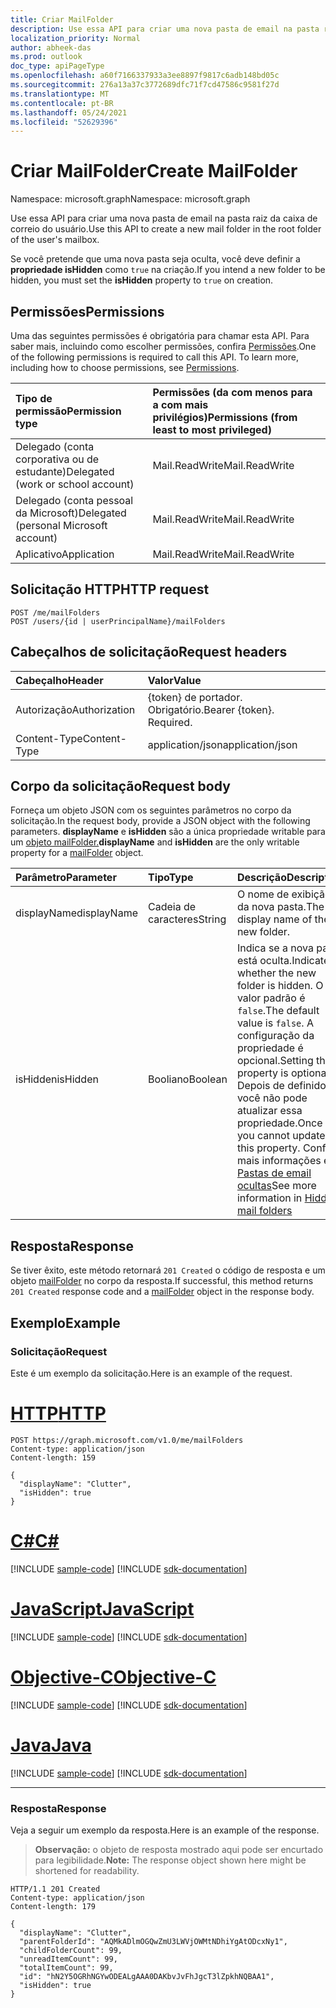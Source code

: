 ```yaml
---
title: Criar MailFolder
description: Use essa API para criar uma nova pasta de email na pasta raiz da caixa de correio do usuário.
localization_priority: Normal
author: abheek-das
ms.prod: outlook
doc_type: apiPageType
ms.openlocfilehash: a60f7166337933a3ee8897f9817c6adb148bd05c
ms.sourcegitcommit: 276a13a37c3772689dfc71f7cd47586c9581f27d
ms.translationtype: MT
ms.contentlocale: pt-BR
ms.lasthandoff: 05/24/2021
ms.locfileid: "52629396"
---
```

# <a name="create-mailfolder"></a><span data-ttu-id="887e6-103">Criar MailFolder</span><span class="sxs-lookup"><span data-stu-id="887e6-103">Create MailFolder</span></span>

<span data-ttu-id="887e6-104">Namespace: microsoft.graph</span><span class="sxs-lookup"><span data-stu-id="887e6-104">Namespace: microsoft.graph</span></span>

<span data-ttu-id="887e6-105">Use essa API para criar uma nova pasta de email na pasta raiz da caixa de correio do usuário.</span><span class="sxs-lookup"><span data-stu-id="887e6-105">Use this API to create a new mail folder in the root folder of the user's mailbox.</span></span>

<span data-ttu-id="887e6-106">Se você pretende que uma nova pasta seja oculta, você deve definir a **propriedade isHidden** como `true` na criação.</span><span class="sxs-lookup"><span data-stu-id="887e6-106">If you intend a new folder to be hidden, you must set the **isHidden** property to `true` on creation.</span></span>

## <a name="permissions"></a><span data-ttu-id="887e6-107">Permissões</span><span class="sxs-lookup"><span data-stu-id="887e6-107">Permissions</span></span>
<span data-ttu-id="887e6-p101">Uma das seguintes permissões é obrigatória para chamar esta API. Para saber mais, incluindo como escolher permissões, confira [Permissões](/graph/permissions-reference).</span><span class="sxs-lookup"><span data-stu-id="887e6-p101">One of the following permissions is required to call this API. To learn more, including how to choose permissions, see [Permissions](/graph/permissions-reference).</span></span>

|<span data-ttu-id="887e6-110">Tipo de permissão</span><span class="sxs-lookup"><span data-stu-id="887e6-110">Permission type</span></span>      | <span data-ttu-id="887e6-111">Permissões (da com menos para a com mais privilégios)</span><span class="sxs-lookup"><span data-stu-id="887e6-111">Permissions (from least to most privileged)</span></span>              |
|:--------------------|:---------------------------------------------------------|
|<span data-ttu-id="887e6-112">Delegado (conta corporativa ou de estudante)</span><span class="sxs-lookup"><span data-stu-id="887e6-112">Delegated (work or school account)</span></span> | <span data-ttu-id="887e6-113">Mail.ReadWrite</span><span class="sxs-lookup"><span data-stu-id="887e6-113">Mail.ReadWrite</span></span>    |
|<span data-ttu-id="887e6-114">Delegado (conta pessoal da Microsoft)</span><span class="sxs-lookup"><span data-stu-id="887e6-114">Delegated (personal Microsoft account)</span></span> | <span data-ttu-id="887e6-115">Mail.ReadWrite</span><span class="sxs-lookup"><span data-stu-id="887e6-115">Mail.ReadWrite</span></span>    |
|<span data-ttu-id="887e6-116">Aplicativo</span><span class="sxs-lookup"><span data-stu-id="887e6-116">Application</span></span> | <span data-ttu-id="887e6-117">Mail.ReadWrite</span><span class="sxs-lookup"><span data-stu-id="887e6-117">Mail.ReadWrite</span></span> |

## <a name="http-request"></a><span data-ttu-id="887e6-118">Solicitação HTTP</span><span class="sxs-lookup"><span data-stu-id="887e6-118">HTTP request</span></span>
<!-- { "blockType": "ignored" } -->
```http
POST /me/mailFolders
POST /users/{id | userPrincipalName}/mailFolders
```
## <a name="request-headers"></a><span data-ttu-id="887e6-119">Cabeçalhos de solicitação</span><span class="sxs-lookup"><span data-stu-id="887e6-119">Request headers</span></span>
| <span data-ttu-id="887e6-120">Cabeçalho</span><span class="sxs-lookup"><span data-stu-id="887e6-120">Header</span></span>       | <span data-ttu-id="887e6-121">Valor</span><span class="sxs-lookup"><span data-stu-id="887e6-121">Value</span></span> |
|:---------------|:--------|
| <span data-ttu-id="887e6-122">Autorização</span><span class="sxs-lookup"><span data-stu-id="887e6-122">Authorization</span></span>  | <span data-ttu-id="887e6-p102">{token} de portador. Obrigatório.</span><span class="sxs-lookup"><span data-stu-id="887e6-p102">Bearer {token}. Required.</span></span>  |
| <span data-ttu-id="887e6-125">Content-Type</span><span class="sxs-lookup"><span data-stu-id="887e6-125">Content-Type</span></span>  | <span data-ttu-id="887e6-126">application/json</span><span class="sxs-lookup"><span data-stu-id="887e6-126">application/json</span></span>  |

## <a name="request-body"></a><span data-ttu-id="887e6-127">Corpo da solicitação</span><span class="sxs-lookup"><span data-stu-id="887e6-127">Request body</span></span>
<span data-ttu-id="887e6-128">Forneça um objeto JSON com os seguintes parâmetros no corpo da solicitação.</span><span class="sxs-lookup"><span data-stu-id="887e6-128">In the request body, provide a JSON object with the following parameters.</span></span> <span data-ttu-id="887e6-129">**displayName** e **isHidden** são a única propriedade writable para um [objeto mailFolder.](../resources/mailfolder.md)</span><span class="sxs-lookup"><span data-stu-id="887e6-129">**displayName** and **isHidden** are the only writable property for a [mailFolder](../resources/mailfolder.md) object.</span></span>

| <span data-ttu-id="887e6-130">Parâmetro</span><span class="sxs-lookup"><span data-stu-id="887e6-130">Parameter</span></span>    | <span data-ttu-id="887e6-131">Tipo</span><span class="sxs-lookup"><span data-stu-id="887e6-131">Type</span></span>   |<span data-ttu-id="887e6-132">Descrição</span><span class="sxs-lookup"><span data-stu-id="887e6-132">Description</span></span>|
|:---------------|:--------|:----------|
|<span data-ttu-id="887e6-133">displayName</span><span class="sxs-lookup"><span data-stu-id="887e6-133">displayName</span></span>|<span data-ttu-id="887e6-134">Cadeia de caracteres</span><span class="sxs-lookup"><span data-stu-id="887e6-134">String</span></span>|<span data-ttu-id="887e6-135">O nome de exibição da nova pasta.</span><span class="sxs-lookup"><span data-stu-id="887e6-135">The display name of the new folder.</span></span>|
|<span data-ttu-id="887e6-136">isHidden</span><span class="sxs-lookup"><span data-stu-id="887e6-136">isHidden</span></span>|<span data-ttu-id="887e6-137">Booliano</span><span class="sxs-lookup"><span data-stu-id="887e6-137">Boolean</span></span>|<span data-ttu-id="887e6-138">Indica se a nova pasta está oculta.</span><span class="sxs-lookup"><span data-stu-id="887e6-138">Indicates whether the new folder is hidden.</span></span> <span data-ttu-id="887e6-139">O valor padrão é `false`.</span><span class="sxs-lookup"><span data-stu-id="887e6-139">The default value is `false`.</span></span> <span data-ttu-id="887e6-140">A configuração da propriedade é opcional.</span><span class="sxs-lookup"><span data-stu-id="887e6-140">Setting the property is optional.</span></span> <span data-ttu-id="887e6-141">Depois de definido, você não pode atualizar essa propriedade.</span><span class="sxs-lookup"><span data-stu-id="887e6-141">Once set, you cannot update this property.</span></span> <span data-ttu-id="887e6-142">Confira mais informações em [Pastas de email ocultas](../resources/mailfolder.md#hidden-mail-folders)</span><span class="sxs-lookup"><span data-stu-id="887e6-142">See more information in [Hidden mail folders](../resources/mailfolder.md#hidden-mail-folders)</span></span>|

## <a name="response"></a><span data-ttu-id="887e6-143">Resposta</span><span class="sxs-lookup"><span data-stu-id="887e6-143">Response</span></span>

<span data-ttu-id="887e6-144">Se tiver êxito, este método retornará `201 Created` o código de resposta e um objeto [mailFolder](../resources/mailfolder.md) no corpo da resposta.</span><span class="sxs-lookup"><span data-stu-id="887e6-144">If successful, this method returns `201 Created` response code and a [mailFolder](../resources/mailfolder.md) object in the response body.</span></span>

## <a name="example"></a><span data-ttu-id="887e6-145">Exemplo</span><span class="sxs-lookup"><span data-stu-id="887e6-145">Example</span></span>
### <a name="request"></a><span data-ttu-id="887e6-146">Solicitação</span><span class="sxs-lookup"><span data-stu-id="887e6-146">Request</span></span>
<span data-ttu-id="887e6-147">Este é um exemplo da solicitação.</span><span class="sxs-lookup"><span data-stu-id="887e6-147">Here is an example of the request.</span></span>

# <a name="http"></a>[<span data-ttu-id="887e6-148">HTTP</span><span class="sxs-lookup"><span data-stu-id="887e6-148">HTTP</span></span>](#tab/http)
<!-- {
  "blockType": "request",
  "name": "create_mailfolder_from_user"
}-->
```http
POST https://graph.microsoft.com/v1.0/me/mailFolders
Content-type: application/json
Content-length: 159

{
  "displayName": "Clutter",
  "isHidden": true
}
```
# <a name="c"></a>[<span data-ttu-id="887e6-149">C#</span><span class="sxs-lookup"><span data-stu-id="887e6-149">C#</span></span>](#tab/csharp)
[!INCLUDE [sample-code](../includes/snippets/csharp/create-mailfolder-from-user-csharp-snippets.md)]
[!INCLUDE [sdk-documentation](../includes/snippets/snippets-sdk-documentation-link.md)]

# <a name="javascript"></a>[<span data-ttu-id="887e6-150">JavaScript</span><span class="sxs-lookup"><span data-stu-id="887e6-150">JavaScript</span></span>](#tab/javascript)
[!INCLUDE [sample-code](../includes/snippets/javascript/create-mailfolder-from-user-javascript-snippets.md)]
[!INCLUDE [sdk-documentation](../includes/snippets/snippets-sdk-documentation-link.md)]

# <a name="objective-c"></a>[<span data-ttu-id="887e6-151">Objective-C</span><span class="sxs-lookup"><span data-stu-id="887e6-151">Objective-C</span></span>](#tab/objc)
[!INCLUDE [sample-code](../includes/snippets/objc/create-mailfolder-from-user-objc-snippets.md)]
[!INCLUDE [sdk-documentation](../includes/snippets/snippets-sdk-documentation-link.md)]

# <a name="java"></a>[<span data-ttu-id="887e6-152">Java</span><span class="sxs-lookup"><span data-stu-id="887e6-152">Java</span></span>](#tab/java)
[!INCLUDE [sample-code](../includes/snippets/java/create-mailfolder-from-user-java-snippets.md)]
[!INCLUDE [sdk-documentation](../includes/snippets/snippets-sdk-documentation-link.md)]

---


### <a name="response"></a><span data-ttu-id="887e6-153">Resposta</span><span class="sxs-lookup"><span data-stu-id="887e6-153">Response</span></span>
<span data-ttu-id="887e6-154">Veja a seguir um exemplo da resposta.</span><span class="sxs-lookup"><span data-stu-id="887e6-154">Here is an example of the response.</span></span> 

><span data-ttu-id="887e6-155">**Observação:** o objeto de resposta mostrado aqui pode ser encurtado para legibilidade.</span><span class="sxs-lookup"><span data-stu-id="887e6-155">**Note:** The response object shown here might be shortened for readability.</span></span>
<!-- {
  "blockType": "response",
  "truncated": true,
  "@odata.type": "microsoft.graph.mailFolder"
} -->
```http
HTTP/1.1 201 Created
Content-type: application/json
Content-length: 179

{
  "displayName": "Clutter",
  "parentFolderId": "AQMkADlmOGQwZmU3LWVjOWMtNDhiYgAtODcxNy1",
  "childFolderCount": 99,
  "unreadItemCount": 99,
  "totalItemCount": 99,
  "id": "hN2Y5OGRhNGYwODEALgAAA0DAKbvJvFhJgcT3lZpkhNQBAA1",
  "isHidden": true
}
```

<!-- uuid: 8fcb5dbc-d5aa-4681-8e31-b001d5168d79
2015-10-25 14:57:30 UTC -->
<!-- {
  "type": "#page.annotation",
  "description": "Create MailFolder",
  "keywords": "",
  "section": "documentation",
  "tocPath": "",
  "suppressions": [
  ]
}-->

